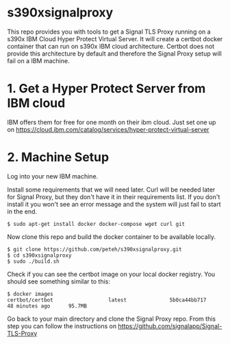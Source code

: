 # s390xsignalproxy

This repo provides you with tools to get a Signal TLS Proxy running on a s390x IBM Cloud Hyper Protect Virtual Server. It will create a certbot docker container that can run on s390x IBM cloud architecture. Certbot does not provide this architecture by default and therefore the Signal Proxy setup will fail on a IBM machine. 

# 1. Get a Hyper Protect Server from IBM cloud
IBM offers them for free for one month on their ibm cloud. Just set one up on https://cloud.ibm.com/catalog/services/hyper-protect-virtual-server

# 2. Machine Setup
Log into your new IBM machine. 

Install some requirements that we will need later. Curl will be needed later for Signal Proxy, but they don't have it in their requirements list. If you don't install it you won't see an error message and the system will just fail to start in the end. 
```console
$ sudo apt-get install docker docker-compose wget curl git
```

Now clone this repo and build the docker container to be available locally. 
```console
$ git clone https://github.com/peteh/s390xsignalproxy.git
$ cd s390xsignalproxy
$ sudo ./build.sh
```

Check if you can see the certbot image on your local docker registry. You should see something similar to this: 
```console
$ docker images
certbot/certbot                  latest              5b0ca44bb717        48 minutes ago      95.7MB
```

Go back to your main directory and clone the Signal Proxy repo. From this step you can follow the instructions on 
https://github.com/signalapp/Signal-TLS-Proxy
